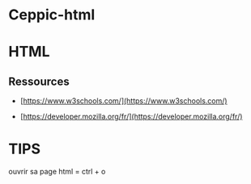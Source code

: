 # Ceppic-html
# HTML

## Ressources

- [https://www.w3schools.com/](https://www.w3schools.com/)

- [https://developer.mozilla.org/fr/](https://developer.mozilla.org/fr/)

# TIPS


ouvrir sa page html = ctrl + o

